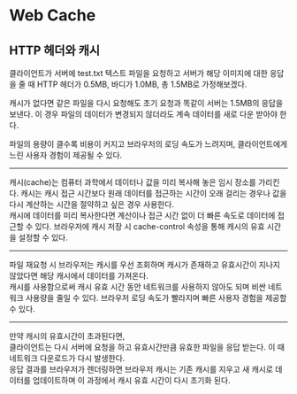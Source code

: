 # Web Cache

## HTTP 헤더와 캐시

클라이언트가 서버에 test.txt 텍스트 파일을 요청하고 서버가 해당 이미지에 대한 응답을 줄 때 HTTP 헤더가 0.5MB, 바디가 1.0MB, 총 1.5MB로 가정해보겠다.

캐시가 없다면 같은 파일을 다시 요청해도 초기 요청과 똑같이 서버는 1.5MB의 응답을 보낸다. 이 경우 파일의 데이터가 변경되지 않더라도 계속 데이터를 새로 다운 받아야 한다.

파일의 용량이 클수록 비용이 커지고 브라우저의 로딩 속도가 느려지며, 클라이언트에게 느린 사용자 경험이 제공될 수 있다.

---

캐시(cache)는 컴퓨터 과학에서 데이터나 값을 미리 복사해 놓은 임시 장소를 가리킨다.
캐시는 캐시 접근 시간보다 원래 데이터를 접근하는 시간이 오래 걸리는 경우나 값을 다시 계산하는 시간을 절약하고 싶은 경우 사용한다.  
캐시에 데이터를 미리 복사한다면 계산이나 접근 시간 없이 더 빠른 속도로 데이터에 접근할 수 있다. 브라우저에 캐시 저장 시 cache-control 속성을 통해 캐시의 유효 시간을 설정할 수 있다.

---

파일 재요청 시 브라우저는 캐시를 우선 조회하며 캐시가 존재하고 유효시간이 지나지 않았다면 해당 캐시에서 데이터를 가져온다.  
캐시를 사용함으로써 캐시 유효 시간 동안 네트워크를 사용하지 않아도 되며 비싼 네트워크 사용량을 줄일 수 있다. 브라우저 로딩 속도가 빨라지며 빠른 사용자 경험을 제공할 수 있다.

---

만약 캐시의 유효시간이 초과된다면,  
클라이언트는 다시 서버에 요청을 하고 유효시간만큼 유효한 파일을 응답 받는다.
이 때 네트워크 다운로드가 다시 발생한다.  
응답 결과를 브라우저가 렌더링하면 브라우저 캐시는 기존 캐시를 지우고 새 캐시로 데이터를 업데이트하며 이 과정에서 캐시 유효 시간이 다시 초기화 된다.

